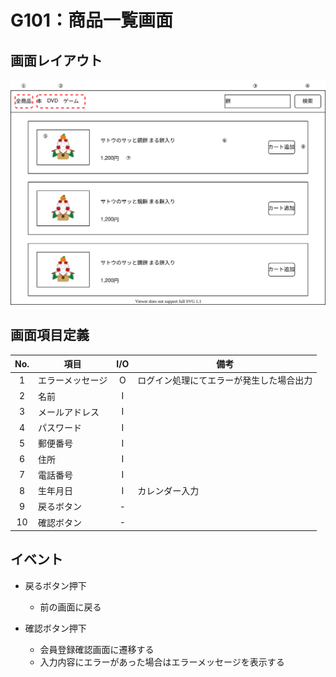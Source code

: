 # G101：商品一覧画面

## 画面レイアウト

![](image/G101_商品一覧画面.svg)

## 画面項目定義

|  No.  |  項目  |  I/O  |  備考  |
| :---: | --- |:---:| --- |
| 1 | エラーメッセージ | O | ログイン処理にてエラーが発生した場合出力 |
| 2 | 名前 | I |  |
| 3 | メールアドレス | I |  |
| 4 | パスワード | I |  |
| 5 | 郵便番号 | I |  |
| 6 | 住所 | I |  |
| 7 | 電話番号 | I |  |
| 8 | 生年月日 | I | カレンダー入力 |
| 9 | 戻るボタン | - |  |
| 10 | 確認ボタン | - |  |

## イベント

- 戻るボタン押下
    - 前の画面に戻る

- 確認ボタン押下
    - 会員登録確認画面に遷移する
    - 入力内容にエラーがあった場合はエラーメッセージを表示する
